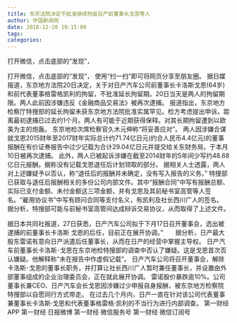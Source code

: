 ```yaml
---
title: 东京法院决定不批准继续拘留日产前董事长戈恩等人
author: 中国新闻网
date: 2018-12-20 19:15:09
tags: 
categories: 
---
```

打开微信，点击底部的“发现”，
<!-- more -->
打开微信，点击底部的“发现”，
使用“扫一扫”即可将网页分享至朋友圈。
据日媒报道，东京地方法院20日决定，关于对日产汽车公司前董事长卡洛斯戈恩(64岁)和前代表董事格雷格凯利的拘留，不批准延长拘留期。20日当天是两人的拘留期限。两人此前因涉嫌违反《金融商品交易法》被再次逮捕。
报道指出，东京地方检察厅特搜部的延长拘留未获东京地方法院批准实属罕见。检方考虑提出申诉。距离最初逮捕已过去约1个月。两人有可能于近期获得保释。对其长期拘留遭到以欧美为主的炮轰。
东京地检次席检察官久木元伸称“将妥善应对”。
两人因涉嫌合谋就戈恩2015财年至2017财年实际总计约71.74亿日元(约合人民币4.4亿元)的董事报酬在有价证券报告中过少记载为合计29.04亿日元并提交给关东财务局，于本月10日被再次逮捕。
此外，两人已被起诉涉嫌在截至2014财年的5年间少写约48.68亿日元报酬。据称没有记载戈恩退任后计划领取的部分。
据相关人士透露，两人对上述嫌疑予以否认，称“退任后的报酬并未确定，没有写入报告的义务。”
特搜部已获取与退任后报酬相关的多份公司内部文件。其中“报酬合同”中写有报酬总额、实际已支付金额、未付金额这三项金额，并有戈恩及其前秘书室高管等人签名。“雇用协议书”中写有顾问合同等支付名义，有凯利及社长西川广人的签名。
据分析，特搜部可能与前秘书室高管间达成辩诉交易协议，从而取得了上述文件。
 
 
据日本共同社报道，27日获悉，日产汽车公司拟于下月17日召开董事会，选出被逮捕的前董事长卡洛斯 戈恩的后任，目前正在展开协调。”　　据分析，日产最大股东雷诺有意向日产派遣后任董事长，从而在日产的经营中掌握主导权。
日产汽车前董事长卡洛斯･戈恩在东京地检特搜部的调查中否认了嫌疑。这是戈恩首次否认嫌疑。他解释称“未在报告中作虚假记载”。
日产汽车公司将召开董事会，解除卡洛斯･戈恩的董事长职务，并打算让社长西川广人暂时兼任董事长，并设置由外部董事组成的企业治理委员会，正在就此展开协调。
雷诺股价暴跌逾10%。公司董事长兼CEO、日产汽车会长戈恩因涉嫌过少申报自身报酬，被东京地方检察院特搜部以自愿同行方式带走。
在过去几个月内，日产一直在针对该公司代表董事兼董事长卡洛斯·戈恩和代表董事格雷格·凯利的不当行为进行内部调查。
第一财经
APP
第一财经
日报微博
第一财经
微信服务号
第一财经
微信订阅号
